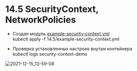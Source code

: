 # 14.5 SecurityContext, NetworkPolicies   

- Создан модуль [example-security-context.yml](https://github.com/Kostromin-Mixa/SecurityContext-NetworkPolicies/blob/main/example-security-context.yml)   
kubectl apply -f 14.5/example-security-context.yml    
  
- Проверка установленных настроек внутри контейнера    
kubectl logs security-context-demo    

![2021-12-15_13-59-08](https://user-images.githubusercontent.com/78191008/146156231-ed09fa05-5d2b-4dae-bdb9-cea1e8af7f6c.png)  

